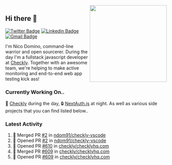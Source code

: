 <img align="right" src="https://user-images.githubusercontent.com/7415984/172472491-91b16eac-fa22-4ecf-92df-d687139fd1f9.gif" width="240" />

## Hi there 👋

[![Twitter Badge](https://img.shields.io/badge/-@ndom91-1ca0f1?style=flat-square&labelColor=1ca0f1&logo=twitter&logoColor=white&link=https://twitter.com/ndom91)](https://twitter.com/ndom91) [![Linkedin Badge](https://img.shields.io/badge/-ndom91-blue?style=flat-square&logo=Linkedin&logoColor=white&link=https://www.linkedin.com/in/ndom91/)](https://www.linkedin.com/in/ndom91/) [![Gmail Badge](https://img.shields.io/badge/-yo@ndo.dev-c14438?style=flat-square&logo=mail.ru&logoColor=white&link=mailto:yo@ndo.dev)](mailto:yo@ndo.dev)

I'm Nico Domino, command-line warrior and open sourcerer. During the day I'm a fullstack javascript developer at [Checkly](https://checklyhq.com). Together with an awesome team, we're helping to make active monitoring and end-to-end web app testing kick ass!

### Currently Working On..

🦝 [Checkly](https://checklyhq.com) during the day, 🔒 [NextAuth.js](https://github.com/nextauthjs/next-auth) at night. As well as various side projects that you can find listed below..

<!--START_SECTION_PROFILE_VIEWS:readme-info-->
<!--END_SECTION_PROFILE_VIEWS:readme-info-->

<!--START_SECTION_DAILY_COMMIT:readme-info-->
<!--END_SECTION_DAILY_COMMIT:readme-info-->

<!--START_SECTION_WEEKLY_COMMIT:readme-info-->
<!--END_SECTION_WEEKLY_COMMIT:readme-info-->

### Latest Activity

<!--START_SECTION:activity-->
1. 🎉 Merged PR [#2](https://github.com/ndom91/checkly-vscode/pull/2) in [ndom91/checkly-vscode](https://github.com/ndom91/checkly-vscode)
2. 💪 Opened PR [#2](https://github.com/ndom91/checkly-vscode/pull/2) in [ndom91/checkly-vscode](https://github.com/ndom91/checkly-vscode)
3. 💪 Opened PR [#610](https://github.com/checkly/checklyhq.com/pull/610) in [checkly/checklyhq.com](https://github.com/checkly/checklyhq.com)
4. 🎉 Merged PR [#609](https://github.com/checkly/checklyhq.com/pull/609) in [checkly/checklyhq.com](https://github.com/checkly/checklyhq.com)
5. 💪 Opened PR [#609](https://github.com/checkly/checklyhq.com/pull/609) in [checkly/checklyhq.com](https://github.com/checkly/checklyhq.com)
<!--END_SECTION:activity-->

